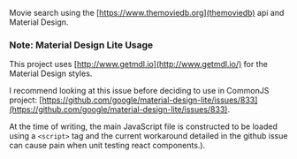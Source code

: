 
Movie search using the [https://www.themoviedb.org](themoviedb) api and Material Design. 

### Note: Material Design Lite Usage

This project uses [http://www.getmdl.io](http://www.getmdl.io/) for the Material Design styles. 

I recommend looking at this issue before deciding to use in CommonJS project: [https://github.com/google/material-design-lite/issues/833](https://github.com/google/material-design-lite/issues/833). 

At the time of writing, the main JavaScript file is constructed to be loaded using a `<script>` tag and the current workaround detailed in the github issue can cause pain when unit testing react components.).

